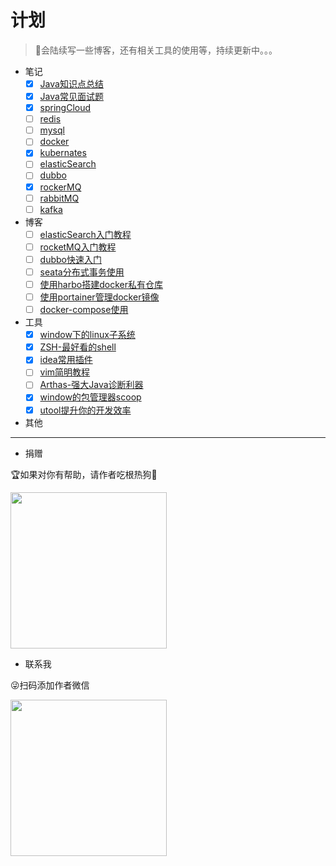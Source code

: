# 计划
> 🤳会陆续写一些博客，还有相关工具的使用等，持续更新中。。。

- 笔记
  - [x] [Java知识点总结](../notes/java知识点总结.md)
  - [x] [Java常见面试题](../notes/java常见面试题.md)
  - [x] [springCloud](../notes/SpringCloud学习笔记.md)
  - [ ] [redis](../notes/redis.md)
  - [ ] [mysql](../notes/mysql.md)
  - [ ] [docker](../notes/docker.md)
  - [x] [kubernates](../notes/kubernates学习笔记.md)
  - [ ] [elasticSearch](../notes/elasticSearch学习笔记.md)
  - [ ] [dubbo](../notes/docker.md)
  - [x] [rockerMQ](../notes/rocketMQ.md)
  - [ ] [rabbitMQ](../notes/rabbitMQ.md)
  - [ ] [kafka](../notes/kafka.md)
- 博客
  - [ ] [elasticSearch入门教程](../blog/elasticSearch入门教程.md)
  - [ ] [rocketMQ入门教程](../blog/rocketMQ入门教程.md)
  - [ ] [dubbo快速入门](../blog/dubbo快速入门)
  - [ ] [seata分布式事务使用](../blog/seata分布式事务使用.md)
  - [ ] [使用harbo搭建docker私有仓库](../blog/harbor教程.md)
  - [ ] [使用portainer管理docker镜像](../blog/portainer教程.md)
  - [ ] [docker-compose使用](../blog/docker-compose教程.md)
- 工具
   - [x] [window下的linux子系统](../tool/window下的linux子系统.md)
   - [x] [ZSH-最好看的shell](../tool/最好看的shell.md)
   - [x] [idea常用插件](../tool/idea常用插件.md)
   - [ ] [vim简明教程](../tool/vim简明教程.md)
   - [ ] [Arthas-强大Java诊断利器](../tool/强大的java诊断利器.md)
   - [x] [window的包管理器scoop](../tool/window的包管理器.md)
   - [x] [utool提升你的开发效率](../tool/utool提升你的开发效率.md)

- 其他

---

 - 捐赠

🏆如果对你有帮助，请作者吃根热狗🌭

<img src="http://doc.hkxx.icu/images/pay.png" width = "250" height = "250" />

- 联系我

😜扫码添加作者微信

<img src="http://doc.hkxx.icu/images/weixin.jpg" width = "250" height = "250" />